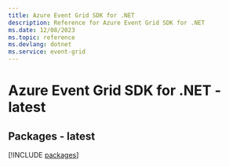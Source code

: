 ```yaml
---
title: Azure Event Grid SDK for .NET
description: Reference for Azure Event Grid SDK for .NET
ms.date: 12/08/2023
ms.topic: reference
ms.devlang: dotnet
ms.service: event-grid
---
```

# Azure Event Grid SDK for .NET - latest
## Packages - latest
[!INCLUDE [packages](event-grid-index.md)]